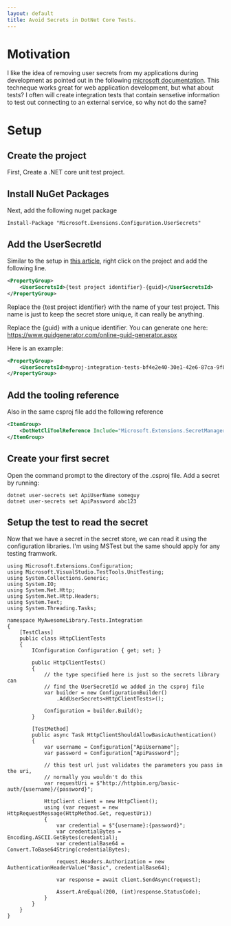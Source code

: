 ```yaml
---
layout: default
title: Avoid Secrets in DotNet Core Tests.
---
```


# Motivation

I like the idea of removing user secrets from my applications during development as pointed out in the following [microsoft documentation](https://docs.microsoft.com/en-us/aspnet/core/security/app-secrets). This techneque works great for web application development, but what about tests? I often will create integration tests that contain sensetive information to test out connecting to an external service, so why not do the same?

# Setup


## Create the project 

First, Create a .NET core unit test project. 

## Install NuGet Packages

Next, add the following nuget package

```
Install-Package "Microsoft.Exensions.Configuration.UserSecrets"
```

## Add the UserSecretId

Similar to the setup in [this article](https://docs.microsoft.com/en-us/aspnet/core/security/app-secrets), right click on the project and add the following line. 

```Xml
<PropertyGroup>
    <UserSecretsId>{test project identifier}-{guid}</UserSecretsId>
</PropertyGroup>
```

Replace the {test project identifier} with the name of your test project. This name is just to keep the secret store unique, it can really be anything. 

Replace the {guid} with a unique identifier. You can generate one here: https://www.guidgenerator.com/online-guid-generator.aspx

Here is an example:

```Xml
<PropertyGroup>
    <UserSecretsId>myproj-integration-tests-bf4e2e40-30e1-42e6-87ca-9f88390a414c</UserSecretsId>
</PropertyGroup>
```

## Add the tooling reference

Also in the same csproj file add the following reference

```Xml
<ItemGroup>
    <DotNetCliToolReference Include="Microsoft.Extensions.SecretManager.Tools" Version="1.0.1" />
</ItemGroup>
```

## Create your first secret

Open the command prompt to the directory of the .csproj file. Add a secret by running:

```
dotnet user-secrets set ApiUserName someguy
dotnet user-secrets set ApiPassword abc123
```

## Setup the test to read the secret

Now that we have a secret in the secret store, we can read it using the configuration libraries. I'm using MSTest but the same should apply for any testing framwork. 

```CSharp
using Microsoft.Extensions.Configuration;
using Microsoft.VisualStudio.TestTools.UnitTesting;
using System.Collections.Generic;
using System.IO;
using System.Net.Http;
using System.Net.Http.Headers;
using System.Text;
using System.Threading.Tasks;

namespace MyAwesomeLibrary.Tests.Integration
{
    [TestClass]
    public class HttpClientTests
    {
        IConfiguration Configuration { get; set; }

        public HttpClientTests()
        {
            // the type specified here is just so the secrets library can 
            // find the UserSecretId we added in the csproj file
            var builder = new ConfigurationBuilder()
                .AddUserSecrets<HttpClientTests>();

            Configuration = builder.Build();
        }

        [TestMethod]
        public async Task HttpClientShouldAllowBasicAuthentication()
        {            
            var username = Configuration["ApiUsername"];
            var password = Configuration["ApiPassword"];

            // this test url just validates the parameters you pass in the uri,
            // normally you wouldn't do this
            var requestUri = $"http://httpbin.org/basic-auth/{username}/{password}";

            HttpClient client = new HttpClient();
            using (var request = new HttpRequestMessage(HttpMethod.Get, requestUri))
            {
                var credential = $"{username}:{password}";
                var credentialBytes = Encoding.ASCII.GetBytes(credential);
                var credentialBase64 = Convert.ToBase64String(credentialBytes);

                request.Headers.Authorization = new AuthenticationHeaderValue("Basic", credentialBase64);

                var response = await client.SendAsync(request);

                Assert.AreEqual(200, (int)response.StatusCode);
            }
        }
    }
}
```
